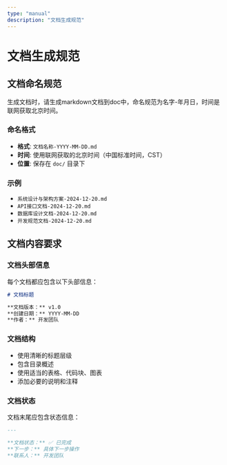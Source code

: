 ```yaml
---
type: "manual"
description: "文档生成规范"
---
```

# 文档生成规范

## 文档命名规范

生成文档时，请生成markdown文档到doc中，命名规范为名字-年月日，时间是联网获取北京时间。

### 命名格式
- **格式**: `文档名称-YYYY-MM-DD.md`
- **时间**: 使用联网获取的北京时间（中国标准时间，CST）
- **位置**: 保存在 `doc/` 目录下

### 示例
- `系统设计与架构方案-2024-12-20.md`
- `API接口文档-2024-12-20.md`
- `数据库设计文档-2024-12-20.md`
- `开发规范文档-2024-12-20.md`

## 文档内容要求

### 文档头部信息
每个文档都应包含以下头部信息：
```markdown
# 文档标题

**文档版本：** v1.0  
**创建日期：** YYYY-MM-DD  
**作者：** 开发团队  
```

### 文档结构
- 使用清晰的标题层级
- 包含目录概述
- 使用适当的表格、代码块、图表
- 添加必要的说明和注释

### 文档状态
文档末尾应包含状态信息：
```markdown
---

**文档状态：** ✅ 已完成  
**下一步：** 具体下一步操作  
**联系人：** 开发团队
```